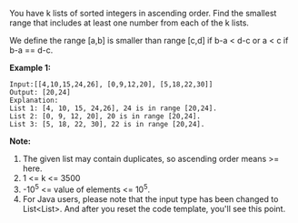 You have k lists of sorted integers in ascending order. Find the smallest range that includes at least one number from each of the k lists.

We define the range [a,b] is smaller than range [c,d] if b-a < d-c or a < c if b-a == d-c.

**Example 1:**
```
Input:[[4,10,15,24,26], [0,9,12,20], [5,18,22,30]]
Output: [20,24]
Explanation: 
List 1: [4, 10, 15, 24,26], 24 is in range [20,24].
List 2: [0, 9, 12, 20], 20 is in range [20,24].
List 3: [5, 18, 22, 30], 22 is in range [20,24].
```
**Note:**
1. The given list may contain duplicates, so ascending order means >= here.
2. 1 <= k <= 3500
3. -10<sup>5</sup> <= value of elements <= 10<sup>5</sup>.
4. For Java users, please note that the input type has been changed to List<List<Integer>>. And after you reset the code template, you'll see this point.

